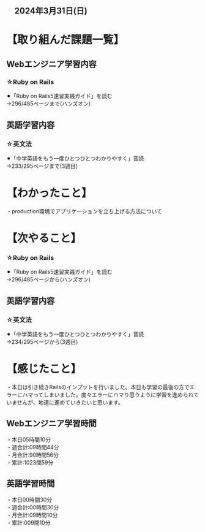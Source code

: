 ## 　2024年3月31日(日)
# 【取り組んだ課題一覧】
## Webエンジニア学習内容
### ☆Ruby on Rails
⚫︎「Ruby on Rails5速習実践ガイド」を読む<br>
→296/485ページまで(ハンズオン)<br>
## 英語学習内容
### ☆英文法
⚫︎「中学英語をもう一度ひとつひとつわかりやすく」音読<br>
→233/295ページまで(3週目)<br>
# 【わかったこと】
・production環境でアプリケーションを立ち上げる方法について<br>
# 【次やること】
### ☆Ruby on Rails
⚫︎「Ruby on Rails5速習実践ガイド」を読む<br>
→296/485ページから(ハンズオン)<br>
## 英語学習内容
### ☆英文法
⚫︎「中学英語をもう一度ひとつひとつわかりやすく」音読<br>
→234/295ページから(3週目)<br>
# 【感じたこと】
・本日は引き続きRailsのインプットを行いました。本日も学習の最後の方でエラーにハマってしまいました。度々エラーにハマり思うように学習を進められていませんが、地道に進めていきたいと思います。<br>
## Webエンジニア学習時間
・本日05時間10分<br>
・週合計:09時間44分<br>
・月合計:90時間56分<br>
・累計:1023間59分<br>
## 英語学習時間
・本日00時間30分<br>
・週合計:00時間30分<br>
・月合計:09時間10分<br>
・累計:009間10分<br>
